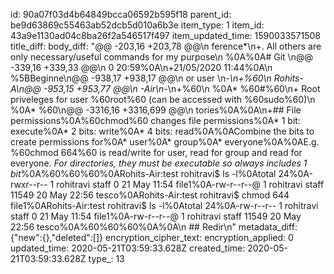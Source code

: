 id: 90a07f03d4b64849bcca06592b595f18
parent_id: be9d63869c55463ab52dcb5d010a6b3e
item_type: 1
item_id: 43a9e1130ad04c8ba26f2a546517f497
item_updated_time: 1590033571508
title_diff: 
body_diff: "@@ -203,16 +203,78 @@\n ference*\n+. All others are only necessary/useful commands for my purpose\n %0A%0A# Git \n@@ -339,16 +339,33 @@\n 0 20:59%0A\n+21/05/2020 11:44%0A\n %5BBeginne\n@@ -938,17 +938,17 @@\n or user \n-*\n+%60\n Rohits-A\n@@ -953,15 +953,77 @@\n -Air\n-*\n+%60\n %0A* %60#%60\n+ Root priveleges for user %60root%60 (can be accessed with %60sudo%60)\n %0A* %60\n@@ -3316,16 +3316,699 @@\n tories%0A%0A\n+## File permissions%0A%60chmod%60 changes file permissions%0A* 1 bit: execute%0A* 2 bits: write%0A* 4 bits: read%0A%0ACombine the bits to create permissions for%0A* user%0A* group%0A* everyone%0A%0AE.g. %60chmod 664%60 is read/write for user, read for group and read for everyone. *For directories, they must be executable so always includes 1 bit*%0A%60%60%60%0ARohits-Air:test rohitravi$ ls -l%0Atotal 24%0A-rwxr--r--  1 rohitravi  staff      0 21 May 11:54 file1%0A-rw-r--r--@ 1 rohitravi  staff  11549 20 May 22:56 tesco%0ARohits-Air:test rohitravi$ chmod 644 file1%0ARohits-Air:test rohitravi$ ls -l%0Atotal 24%0A-rw-r--r--  1 rohitravi  staff      0 21 May 11:54 file1%0A-rw-r--r--@ 1 rohitravi  staff  11549 20 May 22:56 tesco%0A%60%60%60%0A%0A\n ## Redir\n"
metadata_diff: {"new":{},"deleted":[]}
encryption_cipher_text: 
encryption_applied: 0
updated_time: 2020-05-21T03:59:33.628Z
created_time: 2020-05-21T03:59:33.628Z
type_: 13